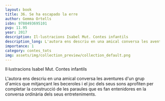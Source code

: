 ```yaml
---
layout: book
title: 36. Se ha escapado la erre
author: Gemma Ortells
isbn: 9788493695101
pvp: 11.95
year: 2017
description: Il·lustracions Isabel Mut. Contes infantils
description_long: L'autora ens descriu en una amical conversa les aventures d'un grup d'amics que mitjançant les beceroles i el joc dels seus sons aprofiten per completar la construcció de les paraules que es fan entenidores en la conversa ordinària dels seus entreteniments.
importance: 1
category: contes_tots
img: assets/img/collection_preview/collection_default.png
---
```


Il·lustracions Isabel Mut. Contes infantils

L'autora ens descriu en una amical conversa les aventures d'un grup d'amics que mitjançant les beceroles i el joc dels seus sons aprofiten per completar la construcció de les paraules que es fan entenidores en la conversa ordinària dels seus entreteniments.
